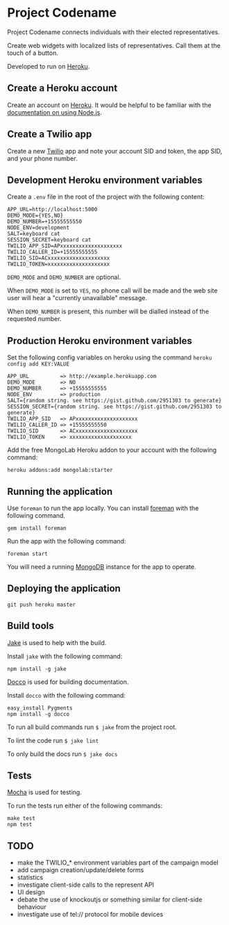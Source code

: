 # Project Codename

Project Codename connects individuals with their elected representatives.

Create web widgets with localized lists of representatives. Call them at the
touch of a button.

Developed to run on [Heroku](http://heroku.com).

## Create a Heroku account

Create an account on [Heroku](http://heroku.com). It would be helpful to be
familiar with the [documentation on using Node.js](https://devcenter.heroku.com/articles/nodejs).

## Create a Twilio app

Create a new [Twilio](http://twilio.com) app and note your account SID and token, the app SID, and your
phone number.

## Development Heroku environment variables

Create a `.env` file in the root of the project with the following content:

    APP_URL=http://localhost:5000
    DEMO_MODE={YES,NO}
    DEMO_NUMBER=+15555555550
    NODE_ENV=development
    SALT=keyboard cat
    SESSION_SECRET=keyboard cat
    TWILIO_APP_SID=APxxxxxxxxxxxxxxxxxxxx
    TWILIO_CALLER_ID=+15555555555
    TWILIO_SID=ACxxxxxxxxxxxxxxxxxxxx
    TWILIO_TOKEN=xxxxxxxxxxxxxxxxxxxx

`DEMO_MODE` and `DEMO_NUMBER` are optional.

When `DEMO_MODE` is set to `YES`, no phone call will be made and the web site
user will hear a "currently unavailable" message.

When `DEMO_NUMBER` is present, this number will be dialled instead of the
requested number.

## Production Heroku environment variables

Set the following config variables on heroku using the command `heroku config add KEY:VALUE`

    APP_URL          => http://example.herokuapp.com
    DEMO_MODE        => NO
    DEMO_NUMBER      => +15555555555
    NODE_ENV         => production
    SALT={random string. see https://gist.github.com/2951303 to generate}
    SESSION_SECRET={random string. see https://gist.github.com/2951303 to generate}
    TWILIO_APP_SID   => APxxxxxxxxxxxxxxxxxxxx
    TWILIO_CALLER_ID => +15555555550
    TWILIO_SID       => ACxxxxxxxxxxxxxxxxxxxx
    TWILIO_TOKEN     => xxxxxxxxxxxxxxxxxxxx

Add the free MongoLab Heroku addon to your account with the following command:

    heroku addons:add mongolab:starter

## Running the application

Use `foreman` to run the app locally. You can install [foreman](https://github.com/ddollar/foreman) with the following command.

    gem install foreman

Run the app with the following command:

    foreman start

You will need a running [MongoDB](http://www.mongodb.org/) instance for the app to operate.

## Deploying the application

    git push heroku master

## Build tools

[Jake](https://github.com/mde/jake/#jake----javascript-build-tool-for-nodejs) is used to help with the build.

Install `jake` with the following command:

    npm install -g jake

[Docco](http://jashkenas.github.com/docco/) is used for building documentation.

Install `docco` with the following command:

    easy_install Pygments
    npm install -g docco

To run all build commands run `$ jake` from the project root.

To lint the code run `$ jake lint`

To only build the docs run `$ jake docs`

## Tests

[Mocha](http://visionmedia.github.com/mocha/) is used for testing.

To run the tests run either of the following commands:

    make test
    npm test

## TODO

- make the TWILIO_* environment variables part of the campaign model
- add campaign creation/update/delete forms
- statistics
- investigate client-side calls to the represent API
- UI design
- debate the use of knockoutjs or something similar for client-side behaviour
- investigate use of tel:// protocol for mobile devices
